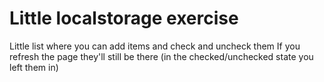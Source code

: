 # Little localstorage exercise

Little list where you can add items and check and uncheck them
If you refresh the page they'll still be there (in the checked/unchecked state you left them in)